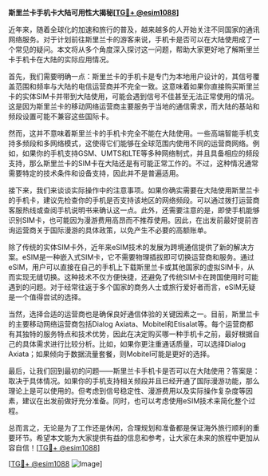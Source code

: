 **斯里兰卡手机卡大陆可用性大揭秘[[TG💪+ @esim1088](https://t.me/s/esim1088)]**

近年来，随着全球化的加速和旅行的普及，越来越多的人开始关注不同国家的通讯网络服务。对于计划前往斯里兰卡的游客来说，手机卡是否可以在大陆使用成了一个常见的疑问。本文将从多个角度深入探讨这一问题，帮助大家更好地了解斯里兰卡手机卡在大陆的实际应用情况。

首先，我们需要明确一点：斯里兰卡的手机卡是专门为本地用户设计的，其信号覆盖范围和频率与大陆的电信运营商并不完全一致。这意味着如果你直接购买斯里兰卡的实体SIM卡并带到大陆使用，可能会遇到信号不佳甚至无法正常使用的情况。这是因为斯里兰卡的移动网络运营商主要服务于当地的通信需求，而大陆的基站和频段设置可能不兼容这些国际卡。

然而，这并不意味着斯里兰卡的手机卡完全不能在大陆使用。一些高端智能手机支持多频段和多网络模式，这使得它们能够在全球范围内使用不同的运营商网络。例如，如果你的手机支持GSM、UMTS和LTE等多种网络制式，并且具备相应的频段支持，那么斯里兰卡的SIM卡在大陆还是有可能正常工作的。不过，这种情况通常需要特定的技术条件和设备支持，因此并不是普遍适用。

接下来，我们来谈谈实际操作中的注意事项。如果你确实需要在大陆使用斯里兰卡的手机卡，建议先检查你的手机是否支持该地区的网络频段。可以通过拨打运营商客服热线或查阅手机说明书来确认这一点。此外，还需要注意的是，即使手机能够识别SIM卡，也可能因为漫游费用高昂而不推荐使用。因此，在出发前最好提前咨询运营商关于国际漫游的具体政策，以免产生不必要的高额账单。

除了传统的实体SIM卡外，近年来eSIM技术的发展为跨境通信提供了新的解决方案。eSIM是一种嵌入式SIM卡，它不需要物理插拔即可切换运营商和服务。通过eSIM，用户可以直接在自己的手机上下载斯里兰卡或其他国家的虚拟SIM卡，从而实现无缝切换。这种技术不仅方便快捷，还避免了传统SIM卡在跨国使用时可能遇到的问题。对于经常往返于多个国家的商务人士或旅行爱好者而言，eSIM无疑是一个值得尝试的选择。

当然，选择合适的运营商也是确保良好通信体验的关键因素之一。目前，斯里兰卡的主要移动网络运营商包括Dialog Axiata、Mobitel和Etisalat等。每个运营商都有其独特的服务特点和技术优势，因此在决定购买哪一种手机卡之前，最好根据自己的具体需求进行比较分析。比如，如果你更注重通话质量，可以选择Dialog Axiata；如果倾向于数据流量套餐，则Mobitel可能是更好的选择。

最后，让我们回到最初的问题——斯里兰卡手机卡是否可以在大陆使用？答案是：取决于具体情况。如果你的手机支持相关频段并且已经开通了国际漫游功能，那么理论上是可以使用的。但考虑到信号稳定性、漫游费用以及实际操作复杂度等因素，建议在出发前做好充分准备。同时，也可以考虑使用eSIM技术来简化整个过程。

总而言之，无论是为了工作还是休闲，合理规划和准备都是保证海外旅行顺利的重要环节。希望本文能为大家提供有益的信息和参考，让大家在未来的旅程中更加从容自信！[[TG💪+ @esim1088](https://t.me/s/esim1088)]

[[TG💪+ @esim1088](https://t.me/s/esim1088) ![Image](https://i.postimg.cc/4NQfJmqS/Snipaste-2025-05-13-00-14-12.png)]